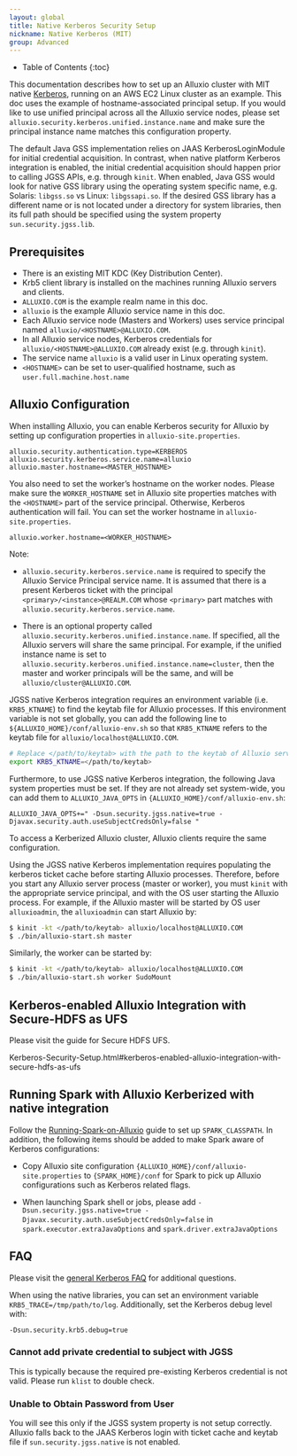 ```yaml
---
layout: global
title: Native Kerberos Security Setup
nickname: Native Kerberos (MIT)
group: Advanced
---
```


* Table of Contents
{:toc}

This documentation describes how to set up an Alluxio cluster with
MIT native [Kerberos](http://web.mit.edu/kerberos/), running on an AWS EC2 Linux cluster as an example.
This doc uses the example of hostname-associated principal setup. If you would like to use unified
principal across all the Alluxio service nodes, please set `alluxio.security.kerberos.unified.instance.name`
and make sure the principal instance name matches this configuration property.

The default Java GSS implementation relies on JAAS KerberosLoginModule for initial credential acquisition.
In contrast, when native platform Kerberos integration is enabled, the initial credential
acquisition should happen prior to calling JGSS APIs, e.g. through `kinit`.
When enabled, Java GSS would look for native GSS library using the operating system specific name,
e.g. Solaris: `libgss.so` vs Linux: `libgssapi.so`. If the desired GSS library has a different name or is not
located under a directory for system libraries, then its full path should be specified using the system
property `sun.security.jgss.lib`.

## Prerequisites
 * There is an existing MIT KDC (Key Distribution Center).
 * Krb5 client library is installed on the machines running Alluxio servers and clients.
 * `ALLUXIO.COM` is the example realm name in this doc.
 * `alluxio` is the example Alluxio service name in this doc.
 * Each Alluxio service node (Masters and Workers) uses service principal named `alluxio/<HOSTNAME>@ALLUXIO.COM`.
 * In all Alluxio service nodes, Kerberos credentials for `alluxio/<HOSTNAME>@ALLUXIO.COM` already exist (e.g. through `kinit`).
 * The service name `alluxio` is a valid user in Linux operating system.
 * `<HOSTNAME>` can be set to user-qualified hostname, such as `user.full.machine.host.name`

## Alluxio Configuration
When installing Alluxio, you can enable
Kerberos security for Alluxio by setting up configuration properties in
`alluxio-site.properties`.

```properties
alluxio.security.authentication.type=KERBEROS
alluxio.security.kerberos.service.name=alluxio
alluxio.master.hostname=<MASTER_HOSTNAME>
```

You also need to set the worker’s hostname on the worker nodes. Please make sure the
`WORKER_HOSTNAME` set in Alluxio site properties matches with the `<HOSTNAME>` part of the service
principal. Otherwise, Kerberos authentication will fail. You can set the worker hostname in
`alluxio-site.properties`.

```properties
alluxio.worker.hostname=<WORKER_HOSTNAME>
```

Note:

- `alluxio.security.kerberos.service.name` is required to specify the Alluxio Service Principal
service name. It is assumed that there is a present Kerberos ticket with the principal `<primary>/<instance>@REALM.COM`
whose `<primary>` part matches with `alluxio.security.kerberos.service.name`.

- There is an optional property called `alluxio.security.kerberos.unified.instance.name`. If specified,
all the Alluxio servers will share the same principal. For example, if the unified instance name is set to
`alluxio.security.kerberos.unified.instance.name=cluster`, then the master and worker principals will be the same,
and will be `alluxio/cluster@ALLUXIO.COM`.

JGSS native Kerberos integration requires an environment variable (i.e. `KRB5_KTNAME`) to
find the keytab file for Alluxio processes. If this environment variable is not set globally, you can add the following line
to `${ALLUXIO_HOME}/conf/alluxio-env.sh` so that `KRB5_KTNAME` refers to the keytab file for `alluxio/localhost@ALLUXIO.COM`.

```bash
# Replace </path/to/keytab> with the path to the keytab of Alluxio service principal, e.g. alluxio/localhost@ALLUXIO.COM
export KRB5_KTNAME=</path/to/keytab>
```

Furthermore, to use JGSS native Kerberos integration, the following Java system properties must be set. If they
are not already set system-wide, you can add them to `ALLUXIO_JAVA_OPTS` in
`{ALLUXIO_HOME}/conf/alluxio-env.sh`:

```properties
ALLUXIO_JAVA_OPTS+=" -Dsun.security.jgss.native=true -Djavax.security.auth.useSubjectCredsOnly=false "
```

To access a Kerberized Alluxio cluster, Alluxio clients require the same configuration.

Using the JGSS native Kerberos implementation requires populating the kerberos ticket cache before starting
Alluxio processes. Therefore, before you start any Alluxio server process (master or worker), you must
`kinit` with the appropriate service principal, and with the OS user starting the Alluxio process. For example,
if the Alluxio master will be started by OS user `alluxioadmin`, the `alluxioadmin` can start Alluxio by:

```bash
$ kinit -kt </path/to/keytab> alluxio/localhost@ALLUXIO.COM
$ ./bin/alluxio-start.sh master
```

Similarly, the worker can be started by:

```bash
$ kinit -kt </path/to/keytab> alluxio/localhost@ALLUXIO.COM
$ ./bin/alluxio-start.sh worker SudoMount
```

## Kerberos-enabled Alluxio Integration with Secure-HDFS as UFS

Please visit the guide for Secure HDFS UFS.

Kerberos-Security-Setup.html#kerberos-enabled-alluxio-integration-with-secure-hdfs-as-ufs

## Running Spark with Alluxio Kerberized with native integration
Follow the [Running-Spark-on-Alluxio](Running-Spark-on-Alluxio.html) guide to set up
`SPARK_CLASSPATH`. In addition, the following items should be added to make Spark aware of Kerberos
configurations:

- Copy Alluxio site configuration `{ALLUXIO_HOME}/conf/alluxio-site.properties` to
`{SPARK_HOME}/conf` for Spark to pick up Alluxio configurations such as Kerberos related flags.

- When launching Spark shell or jobs, please add
`-Dsun.security.jgss.native=true -Djavax.security.auth.useSubjectCredsOnly=false`
 in `spark.executor.extraJavaOptions` and `spark.driver.extraJavaOptions`

## FAQ

Please visit the [general Kerberos FAQ](Kerberos-Security-Setup.html#faq) for additional questions.

When using the native libraries, you can set an environment variable `KRB5_TRACE=/tmp/path/to/log`.
Additionally, set the Kerberos debug level with:

```
-Dsun.security.krb5.debug=true
```

### Cannot add private credential to subject with JGSS
This is typically because the required pre-existing Kerberos credential is not valid.
Please run `klist` to double check.

### Unable to Obtain Password from User
You will see this only if the JGSS system property is not setup correctly. Alluxio falls back to the
JAAS Kerberos login with ticket cache and keytab file if `sun.security.jgss.native` is not enabled.
